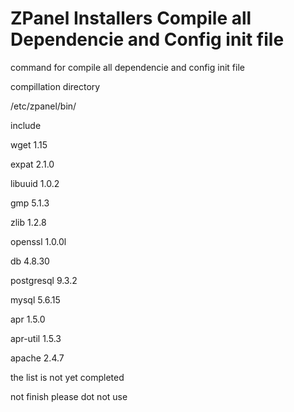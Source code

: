 ZPanel Installers Compile all Dependencie and Config init file
=================

command for compile all dependencie and config init file

compillation directory

/etc/zpanel/bin/

include

wget 1.15

expat 2.1.0

libuuid 1.0.2

gmp 5.1.3

zlib 1.2.8

openssl 1.0.0l

db 4.8.30

postgresql 9.3.2

mysql 5.6.15

apr 1.5.0

apr-util 1.5.3

apache 2.4.7

the list is not yet completed

not finish please dot not use
